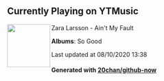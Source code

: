 ## Currently Playing on YTMusic

[<img align="left" width="100" src="https://lh3.googleusercontent.com/EXn0CenKu6hc4x9y94qHoMzbAJLXx4JDgtESo88hI0T3bX8OoKLwi4vJft4GrX8HS8VLxLWB8jw0R19q">](https://music.youtube.com/channel/UCB-GmTOjewVU2F_7S4ZFmEA)

Zara Larsson - Ain't My Fault

**Albums**: So Good

Last updated at 08/10/2020 13:38

#### Generated with [20chan/github-now](https://github.com/20chan/github-now)


<!--
**20chan/20chan** is a ✨ _special_ ✨ repository because its `README.md` (this file) appears on your GitHub profile.

Here are some ideas to get you started:

- 🔭 I’m currently working on ...
- 🌱 I’m currently learning ...
- 👯 I’m looking to collaborate on ...
- 🤔 I’m looking for help with ...
- 💬 Ask me about ...
- 📫 How to reach me: ...
- 😄 Pronouns: ...
- ⚡ Fun fact: ...
-->

